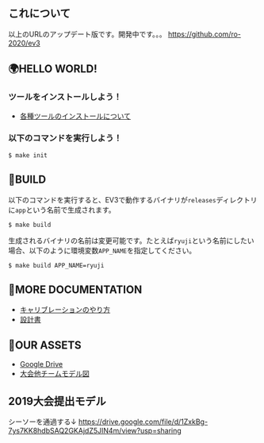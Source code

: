 ## これについて
以上のURLのアップデート版です。開発中です。。。
https://github.com/ro-2020/ev3
## 🌍HELLO WORLD!
### ツールをインストールしよう！
- [各種ツールのインストールについて](https://github.com/ro-2020/ev3/wiki/各種ツールのインストールについて)

### 以下のコマンドを実行しよう！
```
$ make init
```

## 🐳BUILD
以下のコマンドを実行すると、EV3で動作するバイナリが`releases`ディレクトリに`app`という名前で生成されます。
```
$ make build
```

生成されるバイナリの名前は変更可能です。たとえば`ryuji`という名前にしたい場合、以下のように環境変数`APP_NAME`を指定してください。
```
$ make build APP_NAME=ryuji
```

## 📕MORE DOCUMENTATION
- [キャリブレーションのやり方](https://github.com/ro-2020/ev3/wiki/キャリブレーションのやりかた)
- [設計書](https://drive.google.com/open?id=1QK9dzCpPZQRGEiy5_4RNghSTpjTgAZdR)

## 💎OUR ASSETS
- [Google Drive](https://drive.google.com/drive/folders/1a1knzy-GcUPn5zDRJMRQbKI72f41hlah)
- [大会他チームモデル図](https://photos.google.com/share/AF1QipM6v0QbZTXuSJDzrzIyyUDQT_DTeHuXffkSFEas46enyTDDaJdeatMVDnlahTTSZw?key=cktyN0ZOUnppN1hWYWlXbndhODY0NUt5NlU3STNR)

## 2019大会提出モデル
シーソーを通過する↓
https://drive.google.com/file/d/1ZxkBg-7ys7KK8hdbSAQ2GKAjdZ5JIN4m/view?usp=sharing

